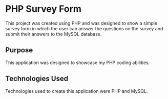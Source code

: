 # PHP Survey Form

This project was created using PHP and was designed to show a simple survey form in which the user can answer the questions on the survey and submit their answers to the MySQL database. 

## Purpose

This application was designed to showcase my PHP coding abilities. 

## Technologies Used

Technologies used to create this application were PHP and MySQL.
